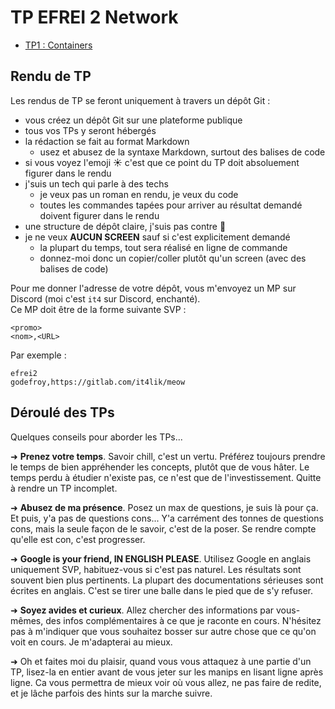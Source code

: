 # TP EFREI 2 Network

- [TP1 : Containers](./1/README.md)

## Rendu de TP

Les rendus de TP se feront uniquement à travers un dépôt Git :

- vous créez un dépôt Git sur une plateforme publique
- tous vos TPs y seront hébergés
- la rédaction se fait au format Markdown
  - usez et abusez de la syntaxe Markdown, surtout des balises de code
- si vous voyez l'emoji ☀️ c'est que ce point du TP doit absoluement figurer dans le rendu
- j'suis un tech qui parle à des techs
  - je veux pas un roman en rendu, je veux du code
  - toutes les commandes tapées pour arriver au résultat demandé doivent figurer dans le rendu
- une structure de dépôt claire, j'suis pas contre 🌼
- je ne veux **AUCUN SCREEN** sauf si c'est explicitement demandé
  - la plupart du temps, tout sera réalisé en ligne de commande
  - donnez-moi donc un copier/coller plutôt qu'un screen (avec des balises de code)

Pour me donner l'adresse de votre dépôt, vous m'envoyez un MP sur Discord (moi c'est `it4` sur Discord, enchanté).  
Ce MP doit être de la forme suivante SVP :

```
<promo>
<nom>,<URL>
```

Par exemple :

```
efrei2
godefroy,https://gitlab.com/it4lik/meow
```

## Déroulé des TPs

Quelques conseils pour aborder les TPs...

➜ **Prenez votre temps**. Savoir chill, c'est un vertu. Préférez toujours prendre le temps de bien appréhender les concepts, plutôt que de vous hâter. Le temps perdu à étudier n'existe pas, ce n'est que de l'investissement. Quitte à rendre un TP incomplet.

➜ **Abusez de ma présence**. Posez un max de questions, je suis là pour ça. Et puis, y'a pas de questions cons... Y'a carrément des tonnes de questions cons, mais la seule façon de le savoir, c'est de la poser. Se rendre compte qu'elle est con, c'est progresser.

➜ **Google is your friend, IN ENGLISH PLEASE**. Utilisez Google en anglais uniquement SVP, habituez-vous si c'est pas naturel. Les résultats sont souvent bien plus pertinents. La plupart des documentations sérieuses sont écrites en anglais. C'est se tirer une balle dans le pied que de s'y refuser.

➜ **Soyez avides et curieux**. Allez chercher des informations par vous-mêmes, des infos complémentaires à ce que je raconte en cours. N'hésitez pas à m'indiquer que vous souhaitez bosser sur autre chose que ce qu'on voit en cours. Je m'adapterai au mieux.

➜ Oh et faites moi du plaisir, quand vous vous attaquez à une partie d'un TP, lisez-la en entier avant de vous jeter sur les manips en lisant ligne après ligne. Ca vous permettra de mieux voir où vous allez, ne pas faire de redite, et je lâche parfois des hints sur la marche suivre.